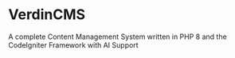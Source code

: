 # VerdinCMS
A complete Content Management System written in PHP 8 and the CodeIgniter Framework with AI Support
